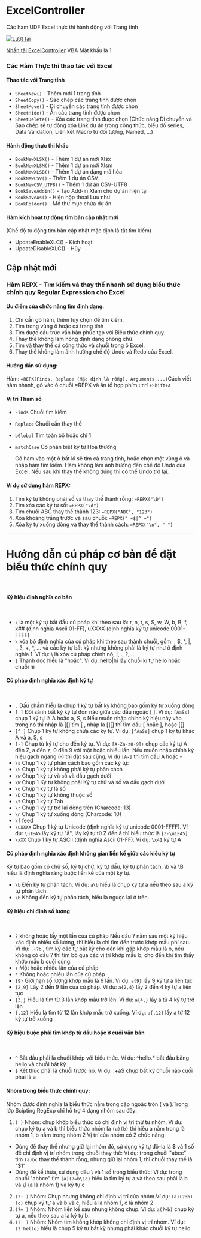 # ExcelController
 Các hàm UDF Excel thực thi hành động với Trang tính

[![Lượt tải](https://img.shields.io/github/downloads/SanbiVN/ExcelController/total.svg)](https://github.com/SanbiVN/ExcelController/releases/download/excel_controller/ExcelController_v1.44.xlam) 

[Nhấn tải ExcelController](https://github.com/SanbiVN/ExcelController/releases/download/excel_controller/ExcelController_v1.44.xlam)
VBA Mật khẩu là 1


### Các Hàm Thực thi thao tác với Excel

#### Thao tác với Trang tính ​
- ```SheetNew()``` - Thêm mới 1 trang tính
- ```SheetCopy()``` - Sao chép các trang tính được chọn
- ```SheetMove()``` - Di chuyển các trang tính được chọn
- ```SheetHide()``` - Ẩn các trang tính được chọn
- ```SheetDelete()``` - Xóa các trang tính được chọn
(Chức năng Di chuyển và Sao chép sẽ tự động xóa Link dự án trong công thức, biểu đồ series, Data Validation, Liên kết Macro từ đối tượng, Named, ...)

#### Hành động thực thi khác ​
- ```BookNewXLSX()``` - Thêm 1 dự án mới Xlsx
- ```BookNewXLSM()``` - Thêm 1 dự án mới Xlsm
- ```BookNewXLSB()``` - Thêm 1 dự án dạng mã hóa
- ```BookNewCSV()``` - Thêm 1 dự án CSV
- ```BookNewCSV_UTF8()``` - Thêm 1 dự án CSV-UTF8
- ```BookSaveAddin()``` - Tạo Add-in Xlam cho dự án hiện tại
- ```BookSaveAs()``` - Hiện hộp thoại Lưu như
- ```BookFolder()``` - Mở thư mục chứa dự án
​
#### Hàm kích hoạt tự động tìm bản cập nhật mới ​
(Chế độ tự động tìm bản cập nhật mặc định là tắt tìm kiếm)​
- UpdateEnableXLC() - Kích hoạt
- UpdateDisableXLC() - Hủy

## Cập nhật mới

### Hàm REPX - Tìm kiếm và thay thế nhanh sử dụng biểu thức chính quy Regular Expression cho Excel

#### Ưu điểm của chức năng tìm định dạng:​

1. Chỉ cần gõ hàm, thêm tùy chọn để tìm kiếm.​
2. Tìm trong vùng ô hoặc cả trang tính​
3. Tìm được cấu trúc văn bản phức tạp với Biểu thức chính quy.​
4. Thay thế không làm hỏng định dạng phông chữ.​
5. Tìm và thay thế cả công thức và chuỗi trong ô Excel.​
6. Thay thế không làm ảnh hưởng chế độ Undo và Redo của Excel.​

   
#### Hướng dẫn sử dụng:
Hàm: ```=REPX(Finds, Replace (Mặc định là rỗng), Arguments,...)​```
Cách viết hàm nhanh, gõ vào ô chuỗi =REPX và ấn tổ hợp phím ```Ctrl+Shift+A​```

#### Vị trí	Tham số
- ```Finds```	Chuỗi tìm kiếm
- ```Replace```	Chuỗi cần thay thế
- ```bGlobal```	Tìm toàn bộ hoặc chỉ 1
- ```matchCase```	Có phân biệt ký tự Hoa thường

  Gõ hàm vào một ô bất kì sẽ tìm cả trang tính, hoặc chọn một vùng ô và nhập hàm tìm kiếm.
Hàm không làm ảnh hưởng đến chế độ Undo của Excel. Nếu sau khi thay thế không đúng thì có thể Undo trở lại.

#### Ví dụ sử dụng hàm REPX:
1. Tìm ký tự không phải số và thay thế thành rỗng: ```=REPX("\D")​```
2. Tìm xóa các ký tự số: ```=REPX("\d")​```
3. Tìm chuỗi ABC thay thế thành 123: ```=REPX("ABC", "123")​```
4. Xóa khoảng trắng trước và sau chuỗi: ```=REPX(" +$|^ +")​```
5. Xóa ký tự xuống dòng và thay thế thành cách: ```=REPX("\n", " ")​```

--------------------------------------------------------------------------------------------------------------------------
# Hướng dẫn cú pháp cơ bản để đặt biểu thức chính quy
​
#### Ký hiệu định nghĩa cơ bản​
​
- ```\``` là một ký tự bắt đầu cú pháp khi theo sau là: r, n, t, s, S, w, W, b, B, f, x## (định nghĩa Ascii 01-FF), uXXXX (định nghĩa ký tự unicode 0001-FFFF)​
- ```\``` xóa bỏ định nghĩa của cú pháp khi theo sau thành chuỗi, gồm: \, $, ^, |, ., ?, +, *, ... và các ký tự bất kỳ nhưng không phải là ký tự như ở định nghĩa 1.​
  Ví dụ: \\ là xóa cú pháp chính nó, \|, \., \?, ...​
- ```|``` Thanh dọc hiểu là "hoặc". Ví dụ: hello|hi lấy chuỗi kí tự hello hoặc chuỗi hi​
​
#### Cú pháp định nghĩa xác định ký tự​
​
- ```.``` Dấu chấm hiểu là chụp 1 ký tự bất kỳ không bao gồm ký tự xuống dòng​
- ```[ ]``` Đối sánh bất kỳ ký tự đơn nào giữa các dấu ngoặc [ ]. Ví dụ: ```[AaSs]``` chụp 1 ký tự là A hoặc a, S, s​
   Nếu muốn nhập chính ký hiệu này vào trong nó thì nhập là [[] tìm [ , nhập là [][] thì tìm dấu [ hoặc ], hoặc [\[]​
- ```[^ ]``` Chụp 1 ký tự không chứa các ký tự. Ví dụ: ```[^AaSs]``` chụp 1 ký tự khác A và a, S, s​
- ```[-]``` Chụp từ ký tự cho đến ký tự. Ví dụ: ```[A-Za-z0-9]+``` chụp các ký tự A đến Z, a đến z, 0 đến 9 với một hoặc nhiều lần.​
  Nếu muốn nhập chính ký hiệu gạch ngang (-) thì đặt sau cùng, ví dụ ```[A-]``` thì tìm dấu A hoặc -​
- ```\s``` Chụp 1 ký tự phân cách bao gồm các ký tự:​
- ```\S``` Chụp 1 ký tự không phải ký tự phân cách​
- ```\w``` Chụp 1 ký tự và số và dấu gạch dưới​
- ```\W``` Chụp 1 Ký tự không phải Ký tự chữ và số và dấu gạch dưới​
- ```\d``` Chụp 1 ký tự là số​
- ```\D``` Chụp 1 ký tự không thuộc số​
- ```\t``` Chụp 1 ký tự Tab​
- ```\r``` Chụp 1 ký tự trở lại dòng trên (Charcode: 13)​
- ```\n``` Chụp 1 ký tự xuống dòng (Charcode: 10)​
- ```\f``` feed​
- ```\uXXXX``` Chụp 1 ký tự Unicode (định nghĩa ký tự unicode 0001-FFFF). Ví dụ: ```\u1EA5``` lấy ký tự "ấ", lấy ký tự từ Z đến ấ thì biểu thức là ```[Z-\u1EA5]```​
- ```\xXX``` Chụp 1 ký tự ASCII (định nghĩa Ascii 01-FF). Ví dụ: ```\x41``` ký tự A​
​
#### Cú pháp định nghĩa xác định không gian liền kề giữa các kiểu ký tự​
Ký tự bao gồm có chữ số, ký tự chữ, ký tự dấu, ký tự phân tách, \b và \B hiểu là định nghĩa ràng buộc liền kề của một ký tự.​
​
- ```\b``` Đến ký tự phân tách. Ví dụ: ```a\b``` hiểu là chụp ký tự a nếu theo sau a ký tự phân tách.​
- ```\B``` Không đến ký tự phân tách, hiểu là ngược lại ở trên.​
​
#### Ký hiệu chỉ định số lượng​
​
- ```?``` không hoặc lấy một lần của cú pháp​
Nếu dấu ? nằm sau một ký hiệu xác định nhiều số lượng, thì hiểu là chỉ tìm đến trước khớp mẫu phí sau.​
Ví dụ: ```.+?b``` , tìm ký các tự bất kỳ cho đến khi gặp khớp mẫu là b, nếu không có dấu ? thì tìm bỏ qua các vị trí khớp mẫu b, cho đến khi tìm thấy khớp mẫu b cuối cùng.​
- ```+``` Một hoặc nhiều lần của cú pháp​
- ```*``` Không hoặc nhiều lần của cú pháp​
- ```{9}``` Giới hạn số lượng khớp mẫu là 9 lần. Ví dụ: ```a{9}``` lấy 9 ký tự a liên tục​
- ```{2,9}``` Lấy 2 đến 9 lần của cú pháp. Ví dụ: ```a{2,4}``` lấy 2 đến 4 ký tự a liên tục​
- ```{3,}``` Hiểu là tìm từ 3 lần khớp mẫu trở lên. Ví dụ: ```a{4,}``` lấy a từ 4 ký tự trở lên​
- ```{,12}``` Hiểu là tìm từ 12 lần khớp mẫu trở xuống. Ví dụ: ```a{,12}``` lấy a từ 12 ký tự trở xuống​
​
#### Ký hiệu buộc phải tìm khớp từ đầu hoặc ở cuối văn bản​
​
- ```^``` Bắt đầu phải là chuỗi khớp với biểu thức. Ví dụ: ^hello.* bắt đầu bằng hello và chuỗi bất kỳ​
- ```$``` Kết thúc phải là chuỗi trước nó. Ví dụ: .+a$ chụp bất kỳ chuỗi nào cuối phải là a​
​
#### Nhóm trong biểu thức chính quy:​
Nhóm được định nghĩa là biểu thức nằm trong cặp ngoặc tròn ( và ).​
Trong lớp Scipting.RegExp chỉ hỗ trợ 4 dạng nhóm sau đây:​
1. ```( )``` Nhóm: chụp khớp biểu thức có chỉ định vị trí thứ tự nhóm.​
  Ví dụ: chụp ký tự a và b thì biểu thức nhóm là ```(a)(b)``` thì hiểu a nằm trong là nhóm 1, b nằm trong nhóm 2​
  Vị trí của nhóm có 2 chức năng:​
+ Dùng để thay thế nhưng giữ lại nhóm đó, sử dụng ký tự đô-la là $ và 1 số để chỉ định vị trí nhóm trong chuỗi thay thế:​
   Ví dụ: trong chuỗi "abce" tìm ```(a)bc``` thay thế thành rỗng, nhưng giữ lại nhóm 1, thì chuỗi thay thế là "$1"​
+ Dùng để kế thừa, sử dụng dấu \ và 1 số trong biểu thức:​
    Ví dụ: trong chuỗi "abbce" tìm ```(a)(?=b\1c)``` hiểu là tìm ký tự a và theo sau phải là b và \1 (a là nhóm 1) và ký tự c​
2. ```(?: )``` Nhóm: Chụp nhưng không chỉ định vị trí của nhóm.​
   Ví dụ: ```(a)(?:b)(c)``` chụp ký tự a và b và c, hiểu a là nhóm 1, c là nhóm 2​
3. ```(?= )``` Nhóm: Nhóm liền kề sau nhưng không chụp.​
    Ví dụ: ```a(?=b)``` chụp ký tự a, nếu theo sau a là ký tự b.​
4. ```(?! )``` Nhóm: Nhóm tìm không khớp không chỉ định vị trí nhóm.​
    Ví dụ: ```(?!hello)``` hiểu là chụp 5 ký tự bất kỳ nhưng phải khác chuỗi ký tự hello​


